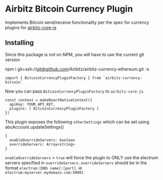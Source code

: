 # Airbitz Bitcoin Currency Plugin

Implements Bitcoin send/receive functionality per the spec for currency plugins for [airbitz-core-js](https://github.com/Airbitz/airbitz-core-js)

## Installing

Since this package is not on NPM, you will have to use the current git version

npm i git+ssh://git@github.com/Airbitz/airbitz-currency-ethereum.git -s

```
import { BitcoinCurrencyPluginFactory } from `airbitz-currency-bitcoin`
```

Now you can pass `BitcoinCurrencyPluginFactory` to `airbitz-core-js`.

```
const context = makeReactNativeContext({
  apiKey: YOUR_API_KEY,
  plugins: [ BitcoinCurrencyPluginFactory ]
})
```

This plugin exposes the following `otherSettings` which can be set using abcAccount.updateSettings()

```
{
  enableOverrideServers: boolean
  overrideServers: Array<string>
}
```
`enableOverrideServers` = `true` will force the plugin to ONLY use the electrum servers specified in `overrideServers`. 
`overrideServers` should be in the format `electrum:[DNS name]:[port]`. ie `electrum:myserver.mydomain.com:50001`
